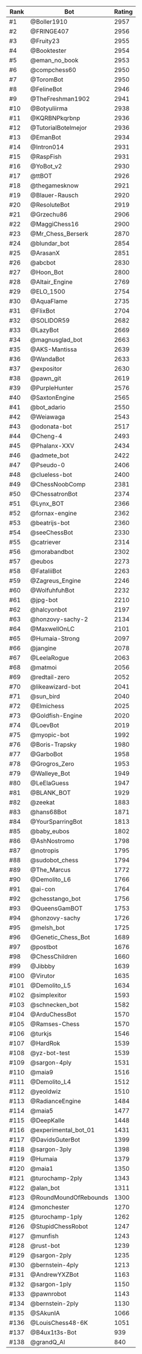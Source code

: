 Rank|Bot|Rating
---|---|---
#1|@Boller1910|2957
#2|@FRINGE407|2956
#3|@Fruity23|2955
#4|@Booktester|2954
#5|@eman_no_book|2953
#6|@compchess60|2950
#7|@ToromBot|2950
#8|@FelineBot|2946
#9|@TheFreshman1902|2941
#10|@Botyuliirma|2938
#11|@KQRBNPkqrbnp|2936
#12|@TutorialBotelmejor|2936
#13|@EmanBot|2934
#14|@Intron014|2931
#15|@RaspFish|2931
#16|@YoBot_v2|2930
#17|@ttBOT|2926
#18|@thegamesknow|2921
#19|@Blauer-Rausch|2920
#20|@ResoluteBot|2919
#21|@Grzechu86|2906
#22|@MaggiChess16|2900
#23|@Mr_Chess_Berserk|2870
#24|@blundar_bot|2854
#25|@ArasanX|2851
#26|@abcbot|2830
#27|@Hoon_Bot|2800
#28|@Altair_Engine|2769
#29|@ELO_1500|2754
#30|@AquaFlame|2735
#31|@FlixBot|2704
#32|@SOLIDOR59|2682
#33|@LazyBot|2669
#34|@magnusglad_bot|2663
#35|@AKS-Mantissa|2639
#36|@WandaBot|2633
#37|@expositor|2630
#38|@pawn_git|2619
#39|@PurpleHunter|2576
#40|@SaxtonEngine|2565
#41|@bot_adario|2550
#42|@Weiawaga|2543
#43|@odonata-bot|2517
#44|@Cheng-4|2493
#45|@Phalanx-XXV|2434
#46|@admete_bot|2422
#47|@Pseudo-0|2406
#48|@clueless-bot|2400
#49|@ChessNoobComp|2381
#50|@ChessatronBot|2374
#51|@Lynx_BOT|2366
#52|@fornax-engine|2362
#53|@beatrijs-bot|2360
#54|@seeChessBot|2330
#55|@catriever|2314
#56|@morabandbot|2302
#57|@eubos|2273
#58|@FataliiBot|2263
#59|@Zagreus_Engine|2246
#60|@WolfuhfuhBot|2232
#61|@jpg-bot|2210
#62|@halcyonbot|2197
#63|@honzovy-sachy-2|2134
#64|@MaxwellOnLC|2101
#65|@Humaia-Strong|2097
#66|@jangine|2078
#67|@LeelaRogue|2063
#68|@matmoi|2056
#69|@redtail-zero|2052
#70|@likeawizard-bot|2041
#71|@sun_bird|2040
#72|@Elmichess|2025
#73|@Goldfish-Engine|2020
#74|@LoevBot|2019
#75|@myopic-bot|1992
#76|@Boris-Trapsky|1980
#77|@GarboBot|1958
#78|@Grogros_Zero|1953
#79|@Walleye_Bot|1949
#80|@LeElaGuess|1947
#81|@BLANK_BOT|1929
#82|@zeekat|1883
#83|@hans68Bot|1871
#84|@YourSparringBot|1813
#85|@baby_eubos|1802
#86|@AshNostromo|1798
#87|@notropis|1795
#88|@sudobot_chess|1794
#89|@The_Marcus|1772
#90|@Demolito_L6|1766
#91|@ai-con|1764
#92|@chesstango_bot|1756
#93|@QueensGamBOT|1753
#94|@honzovy-sachy|1726
#95|@melsh_bot|1725
#96|@Genetic_Chess_Bot|1689
#97|@postbot|1676
#98|@ChessChildren|1660
#99|@Jibbby|1639
#100|@Virutor|1635
#101|@Demolito_L5|1634
#102|@simplexitor|1593
#103|@schnecken_bot|1582
#104|@ArduChessBot|1570
#105|@Ramses-Chess|1570
#106|@turkjs|1546
#107|@HardRok|1539
#108|@yz-bot-test|1539
#109|@sargon-4ply|1531
#110|@maia9|1516
#111|@Demolito_L4|1512
#112|@yeoldwiz|1510
#113|@RadianceEngine|1484
#114|@maia5|1477
#115|@DeepKalle|1448
#116|@experimental_bot_01|1431
#117|@DavidsGuterBot|1399
#118|@sargon-3ply|1398
#119|@Humaia|1379
#120|@maia1|1350
#121|@turochamp-2ply|1343
#122|@alan_bot|1311
#123|@RoundMoundOfRebounds|1300
#124|@monchester|1270
#125|@turochamp-1ply|1262
#126|@StupidChessRobot|1247
#127|@munfish|1243
#128|@rust-bot|1239
#129|@sargon-2ply|1235
#130|@bernstein-4ply|1213
#131|@AndrewYXZBot|1163
#132|@sargon-1ply|1150
#133|@pawnrobot|1143
#134|@bernstein-2ply|1130
#135|@SAkunIA|1066
#136|@LouisChess48-6K|1051
#137|@B4ux1t3s-Bot|939
#138|@grandQ_AI|840

